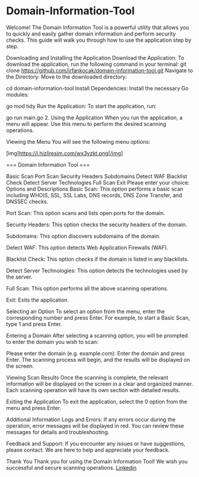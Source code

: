 # Domain-Information-Tool

Welcome! The Domain Information Tool is a powerful utility that allows you to quickly and easily gather domain information and perform security checks. This guide will walk you through how to use the application step by step.

Downloading and Installing the Application Download the Application: To download the application, run the following command in your terminal:
git clone https://github.com/irfankocak/domain-information-tool.git Navigate to the Directory: Move to the downloaded directory:

cd domain-information-tool Install Dependencies: Install the necessary Go modules:

go mod tidy Run the Application: To start the application, run:

go run main.go 2. Using the Application When you run the application, a menu will appear. Use this menu to perform the desired scanning operations.

Viewing the Menu You will see the following menu options:

[img]https://i.hizliresim.com/wx3vzkt.png[/img]

=== Domain Information Tool ===

Basic Scan
Port Scan
Security Headers
Subdomains
Detect WAF
Blacklist Check
Detect Server Technologies
Full Scan
Exit
Please enter your choice: Options and Descriptions Basic Scan: This option performs a basic scan including WHOIS, SSL, SSL Labs, DNS records, DNS Zone Transfer, and DNSSEC checks.

Port Scan: This option scans and lists open ports for the domain.

Security Headers: This option checks the security headers of the domain.

Subdomains: This option discovers subdomains of the domain.

Detect WAF: This option detects Web Application Firewalls (WAF).

Blacklist Check: This option checks if the domain is listed in any blacklists.

Detect Server Technologies: This option detects the technologies used by the server.

Full Scan: This option performs all the above scanning operations.

Exit: Exits the application.

Selecting an Option To select an option from the menu, enter the corresponding number and press Enter. For example, to start a Basic Scan, type 1 and press Enter.

Entering a Domain After selecting a scanning option, you will be prompted to enter the domain you wish to scan:

Please enter the domain (e.g. example.com): Enter the domain and press Enter. The scanning process will begin, and the results will be displayed on the screen.

Viewing Scan Results Once the scanning is complete, the relevant information will be displayed on the screen in a clear and organized manner. Each scanning operation will have its own section with detailed results.

Exiting the Application To exit the application, select the 0 option from the menu and press Enter.

Additional Information Logs and Errors: If any errors occur during the operation, error messages will be displayed in red. You can review these messages for details and troubleshooting.

Feedback and Support: If you encounter any issues or have suggestions, please contact. We are here to help and appreciate your feedback.

Thank You Thank you for using the Domain Information Tool! We wish you successful and secure scanning operations. 
<a href="https://www.linkedin.com/in/irfan-ko%C3%A7ak-5333bb60/">Linkedin</a>

